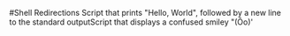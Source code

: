 #Shell Redirections
Script that prints "Hello, World", followed by a new line to the standard outputScript that displays a confused smiley "(Ôo)'
